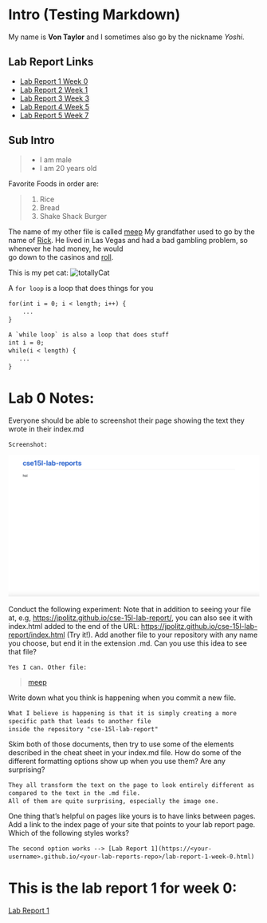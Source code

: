 # Intro (Testing Markdown)
My name is **Von Taylor** and I sometimes also go by the nickname *Yoshi*.

## Lab Report Links
- [Lab Report 1 Week 0](https://von-taylor.github.io/cse15l-lab-reports/lab-report-1-week-0.html)
- [Lab Report 2 Week 1](https://von-taylor.github.io/cse15l-lab-reports/lab-report-week-1.html)
- [Lab Report 3 Week 3](https://von-taylor.github.io/cse15l-lab-reports/lab-report-week-3.html)
- [Lab Report 4 Week 5](https://von-taylor.github.io/cse15l-lab-reports/lab-report-week-5.html)
- [Lab Report 5 Week 7](https://von-taylor.github.io/cse15l-lab-reports/lab-report-week-7.html)

## Sub Intro
> - I am male
> - I am 20 years old

Favorite Foods in order are:
> 1. Rice
> 2. Bread
> 3. Shake Shack Burger

The name of my other file is called [meep](https://von-taylor.github.io/cse15l-lab-reports/meep.html)
My grandfather used to go by the name of [Rick][1]. He lived in Las Vegas and had a bad gambling problem, so whenever he had money, he would\
go down to the casinos and [roll][1].

[1]: https://www.youtube.com/watch?v=HPk-VhRjNI8 "Cat"

This is my pet cat: ![totallyCat](https://ichef.bbci.co.uk/images/ic/1200x675/p06kt8hn.jpg)

A `for loop` is a loop that does things for you
```
for(int i = 0; i < length; i++) { 
    ...
}
```

    A `while loop` is also a loop that does stuff
    int i = 0;
    while(i < length) {
       ...
    }


# Lab 0 Notes:
Everyone should be able to screenshot their page showing the text they wrote in their index.md 

    Screenshot: 

![First Index Screenshot](firstIndexPage.png)

Conduct the following experiment: 
Note that in addition to seeing your file at, e.g, https://jpolitz.github.io/cse-15l-lab-report/, you can also see it with index.html added to the end of the URL: https://jpolitz.github.io/cse-15l-lab-report/index.html (Try it!). Add another file to your repository with any name you choose, but end it in the extension .md. Can you use this idea to see that file? 
```
Yes I can. Other file:
```
> [meep](https://von-taylor.github.io/cse15l-lab-reports/meep.html)

Write down what you think is happening when you commit a new file. 
```
What I believe is happening is that it is simply creating a more specific path that leads to another file 
inside the repository "cse-15l-lab-report" 
```

Skim both of those documents, then try to use some of the elements described in the cheat sheet in your index.md file. How do some of the different formatting options show up when you use them? Are any surprising?
```
They all transform the text on the page to look entirely different as compared to the text in the .md file.
All of them are quite surprising, especially the image one.
```

One thing that’s helpful on pages like yours is to have links between pages. Add a link to the index page of your site that points to your lab report page. Which of the following styles works?
```
The second option works --> [Lab Report 1](https://<your-username>.github.io/<your-lab-reports-repo>/lab-report-1-week-0.html)
```

# This is the lab report 1 for week 0:
[Lab Report 1](https://von-taylor.github.io/cse15l-lab-reports/lab-report-1-week-0.html)
